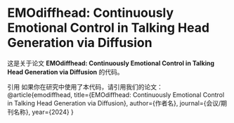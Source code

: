 # EMOdiffhead: Continuously Emotional Control in Talking Head Generation via Diffusion

这是关于论文 **EMOdiffhead: Continuously Emotional Control in Talking Head Generation via Diffusion** 的代码。

引用
如果你在研究中使用了本代码，请引用我们的论文：
@article{emodiffhead,
  title={EMOdiffhead: Continuously Emotional Control in Talking Head Generation via Diffusion},
  author={作者名},
  journal={会议/期刊名称},
  year={2024}
}
